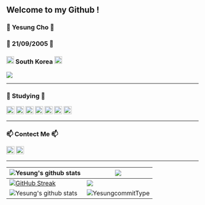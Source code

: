 <h2>Welcome to my Github !</h2>
<p>
<h3>🎈 Yesung Cho 🎈</h3>
<h3>🍰 21/09/2005 🍰</h3>

 <h3> <img src="https://github.com/user-attachments/assets/0ae7fb86-9c29-4374-8e4d-1a628c81261b" width="20" height="20"> South Korea  <img src="https://github.com/user-attachments/assets/0ae7fb86-9c29-4374-8e4d-1a628c81261b" width="20" height="20"></h3>
</p>
<p>
  <img src="https://hits.seeyoufarm.com/api/count/incr/badge.svg?url=https%3A%2F%2Fgithub.com%2Fyesung05%2Fhit-counter&count_bg=%23555555&title_bg=%23555555&icon=github.svg&icon_color=%23E7E7E7&title=hits&edge_flat=false"/>

</p>

<hr>

   
<h3>📖 Studying 📖</h3>
<p>
<img src="https://img.shields.io/badge/C-%23A8B9CC.svg?style=flat&logo=c&logoColor=white" height="21px"/>
<img src="https://img.shields.io/badge/Python-%23306998.svg?style=flat&logo=python&logoColor=white" height="21px"/>
<img src="https://img.shields.io/badge/HTML-%23E34F26.svg?style=flat&logo=html5&logoColor=white" height="21px"/>
<img src="https://img.shields.io/badge/CSS-%231572B6.svg?style=flat&logo=css3&logoColor=white" height="21px"/>
<img src="https://img.shields.io/badge/JS-%23F1C20E.svg?style=flat&logo=javascript&logoColor=white" height="21px"/>
<img src="https://img.shields.io/badge/Java-%235382A1.svg?style=flat&logo=openjdk&logoColor=white" height="21px"/>
<img src="https://img.shields.io/badge/mysql-4479A1.svg?style=flat&logo=mysql&logoColor=white" height="21px"\>
</p>
<hr>

<h3>📫 Contect Me 📫</h3>
<p> <a href="https://www.instagram.com/_yesung.05/"><img src="https://img.shields.io/badge/Instagram-_yesung.05-E4405F?style=flat&logo=instagram&logoColor=white&edge_flat=false" height="21px"></a>
  <img src="https://img.shields.io/badge/Gmail-jyslove05@gmail.com-D14836?style=flat&logo=gmail&logoColor=white" height="21px"></p>
<hr>

| <img align="center" src="https://github-readme-stats.vercel.app/api?username=yesung05&show_icons=true&include_all_commits=true&theme=transparent&hide_border=true" alt="Yesung's github stats" />| <img align="center" src="https://github-readme-stats.vercel.app/api/top-langs/?username=yesung05&layout=compact&theme=transparent&hide_border=true" /> |
|-----------------------|---------------------|
| [![GitHub Streak](https://streak-stats.demolab.com?user=yesung05&theme=transparent&hide_border=true&border_radius=0&card_width=750)](https://git.io/streak-stats) | ![](http://github-profile-summary-cards.vercel.app/api/cards/stats?username=yesung05&theme=transparent) |
| <img align="center" src="https://github-profile-summary-cards.vercel.app/api/cards/profile-details?username=yesung05&theme=transparent&hide_border=true" alt="Yesung's github stats" /> | ![YesungcommitType](http://github-profile-summary-cards.vercel.app/api/cards/productive-time?username=yesung05&theme=transparent&utcOffset=9&border=false&card_width=750) |
<!---
- 😄 Pronouns: He, Him
- ⚡ Fun fact: I'm noob :)
- 🏠 Living at Seoul, South Korea
- 📖 I started learning programming at age 14
- 🍰 Birth: 21/09/2005 helloworld

yesung05/yesung05 is a ✨ special ✨ repository because its `README.md` (this file) appears on your GitHub profile.
You can click the Preview link to take a look at your[HelloWorld Grass](https://github.com/user-attachments/assets/38170a03-f40e-4483-95c6-4407a2b1d273)
